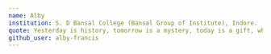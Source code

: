 ```yaml
---
name: Alby 
institution: S. D Bansal College (Bansal Group of Institute), Indore.
quote: Yesterday is history, tomorrow is a mystery, today is a gift, which is why it is called a present.
github_user: alby-francis
---
```


